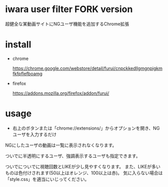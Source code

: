 # iwara user filter FORK version

超健全な某動画サイトにNGユーザ機能を追加するChrome拡張

# install

- chrome

  https://chrome.google.com/webstore/detail/furui/cnpckkedllgmgnpigkmfkfpflefboamg

- firefox

  https://addons.mozilla.org/firefox/addon/furui/

# usage
- 右上のボタンまたは「chrome://extensions/」からオプションを開き、NGユーザを入力するだけ

NGにしたユーザの動画は一覧に表示されなくなります。

ついでに半透明にするユーザ、強調表示するユーザも指定できます。

ついでについでに視聴回数とLIKEが少し見やすくなります。
また、LIKEが多いものは色付けされます(50以上はオレンジ、100以上は赤)。
気に入らない場合は「style.css」を適当にいじってください。
